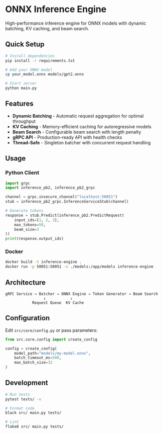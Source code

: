 # ONNX Inference Engine

High-performance inference engine for ONNX models with dynamic batching, KV caching, and beam search.

## Quick Setup

```bash
# Install dependencies
pip install -r requirements.txt

# Add your ONNX model
cp your_model.onnx models/gpt2.onnx

# Start server
python main.py
```

## Features

- **Dynamic Batching** - Automatic request aggregation for optimal throughput
- **KV Caching** - Memory-efficient caching for autoregressive models  
- **Beam Search** - Configurable beam search with length penalty
- **gRPC API** - Production-ready API with health checks
- **Thread-Safe** - Singleton batcher with concurrent request handling

## Usage

### Python Client
```python
import grpc
import inference_pb2, inference_pb2_grpc

channel = grpc.insecure_channel("localhost:50051")
stub = inference_pb2_grpc.InferenceServiceStub(channel)

# Generate tokens
response = stub.Predict(inference_pb2.PredictRequest(
    input_ids=[1, 2, 3],
    max_tokens=50,
    beam_size=3
))
print(response.output_ids)
```

### Docker
```bash
docker build -t inference-engine .
docker run -p 50051:50051 -v ./models:/app/models inference-engine
```

## Architecture

```
gRPC Service → Batcher → ONNX Engine → Token Generator → Beam Search
                 ↓           ↓
            Request Queue  KV Cache
```

## Configuration

Edit `src/core/config.py` or pass parameters:

```python
from src.core.config import create_config

config = create_config(
    model_path="models/my-model.onnx",
    batch_timeout_ms=500,
    max_batch_size=32
)
```

## Development

```bash
# Run tests
pytest tests/ -v

# Format code  
black src/ main.py tests/

# Lint
flake8 src/ main.py tests/
```